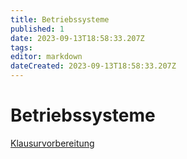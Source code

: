 ```yaml
---
title: Betriebssysteme
published: 1
date: 2023-09-13T18:58:33.207Z
tags: 
editor: markdown
dateCreated: 2023-09-13T18:58:33.207Z
---
```


# Betriebssysteme

[Klausurvorbereitung](/fom/semester-5/betriebssysteme/klausurvorbereitung.md)